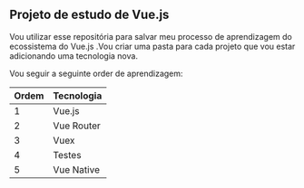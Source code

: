 ## Projeto de estudo de Vue.js

Vou utilizar esse repositória para salvar meu processo de aprendizagem do ecossistema do Vue.js .Vou criar uma pasta para cada projeto que vou estar adicionando uma tecnologia nova.

Vou seguir a seguinte order de aprendizagem:

| Ordem | Tecnologia |
|--|--|
| 1 | Vue.js |
| 2 | Vue Router |
| 3 | Vuex |
| 4 | Testes |
| 5 | Vue Native |
